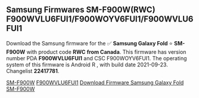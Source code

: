 <h2>Samsung Firmwares SM-F900W(RWC) F900WVLU6FUI1/F900WOYV6FUI1/F900WVLU6FUI1</h2>
Download the Samsung firmware for the ✅ <strong>Samsung Galaxy Fold </strong> ⭐ <strong>SM-F900W</strong> with product code <strong>RWC</strong> <strong> from Canada</strong>. This firmware has version number PDA <strong>F900WVLU6FUI1</strong> and CSC F900WOYV6FUI1. The operating system of this firmware is Android R , with build date 2021-09-23. Changelist <strong>22417781</strong>.


[SM-F900W](https://samfirm.shop/samsung/model/SM-F900W)
[F900WVLU6FUI1](https://samfirm.shop/samsung/pda/F900WVLU6FUI1)
[Download Firmware Samsung Galaxy Fold SM-F900W](https://samfirm.shop/samsung/firmware/458431)
